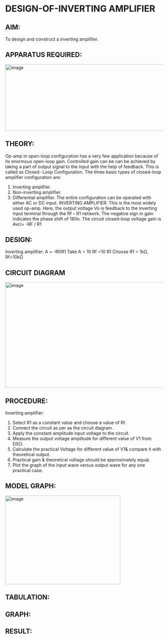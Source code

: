 # DESIGN-OF-INVERTING AMPLIFIER
## AIM:
To design and construct a inverting amplifier.

## APPARATUS REQUIRED:
<img width="768" height="213" alt="image" src="https://github.com/user-attachments/assets/d2a172d2-abb8-4930-8db5-78338f0486fe" />

## THEORY:
Op-amp in open-loop configuration has a very few application because of its enormous open-loop gain. Controlled gain can be can be achieved by taking a part of output signal to the input with the help of feedback. This is called as Closed- Loop Configuration. The three basic types of closed-loop amplifier configuration are:
1. Inverting amplifier.
2. Non-inverting amplifier.
3. Differential amplifier.
The entire configuration can be operated with either AC or DC input.
INVERTING AMPLIFIER:
This is the most widely used op-amp. Here, the output voltage Vo is feedback to the inverting input terminal through the Rf – R1 network. The negative sign in gain indicates the phase shift of 180ο.
The circuit closed-loop voltage gain is Avcl= -RF / R1

## DESIGN:
Inverting amplifier:
A = -Rf/R1
Take A = 10
Rf =10 R1
Choose R1 = 1kΩ, Rf=10kΩ

## CIRCUIT DIAGRAM
<img width="674" height="338" alt="image" src="https://github.com/user-attachments/assets/a1c35782-2787-4a3d-994a-6ed78afcafb5" />

## PROCEDURE:
Inverting amplifier:
1. Select R1 as a constant value and choose a value of Rf.
2. Connect the circuit as per as the circuit diagram.
3. Apply the constant amplitude input voltage to the circuit.
4. Measure the output voltage amplitude for different value of V1 from DSO.
5. Calculate the practical Voltage for different value of V1& compare it with theoretical output.
6. Practical gain & theoretical voltage should be approximately equal.
7. Plot the graph of the input wave versus output wave for any one practical case.

## MODEL GRAPH:
<img width="368" height="284" alt="image" src="https://github.com/user-attachments/assets/d2081f1e-57d1-4cd0-b59a-5ebb4115733d" />

## TABULATION:


## GRAPH:


## RESULT:
